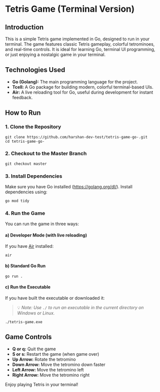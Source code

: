 # Tetris Game (Terminal Version)

## Introduction
This is a simple Tetris game implemented in Go, designed to run in your terminal. The game features classic Tetris gameplay, colorful tetrominoes, and real-time controls. It is ideal for learning Go, terminal UI programming, or just enjoying a nostalgic game in your terminal.

## Technologies Used
- **Go (Golang):** The main programming language for the project.
- **Tcell:** A Go package for building modern, colorful terminal-based UIs.
- **Air:** A live reloading tool for Go, useful during development for instant feedback.

## How to Run

### 1. Clone the Repository
```
git clone https://github.com/harshan-dev-test/tetris-game-go-.git
cd tetris-game-go-
```

### 2. Checkout to the Master Branch
```
git checkout master
```

### 3. Install Dependencies
Make sure you have Go installed (https://golang.org/dl/).
Install dependencies using:
```
go mod tidy
```

### 4. Run the Game
You can run the game in three ways:

#### a) Developer Mode (with live reloading)
If you have [Air](https://github.com/cosmtrek/air) installed:
```
air
```

#### b) Standard Go Run
```
go run .
```

#### c) Run the Executable
If you have built the executable or downloaded it:
> 💡 *Note: Use `./` to run an executable in the current directory on Windows or Linux.*
```
./tetris-game.exe
```

## Game Controls
- **Q or q:** Quit the game
- **S or s:** Restart the game (when game over)
- **Up Arrow:** Rotate the tetromino
- **Down Arrow:** Move the tetromino down faster
- **Left Arrow:** Move the tetromino left
- **Right Arrow:** Move the tetromino right

Enjoy playing Tetris in your terminal! 